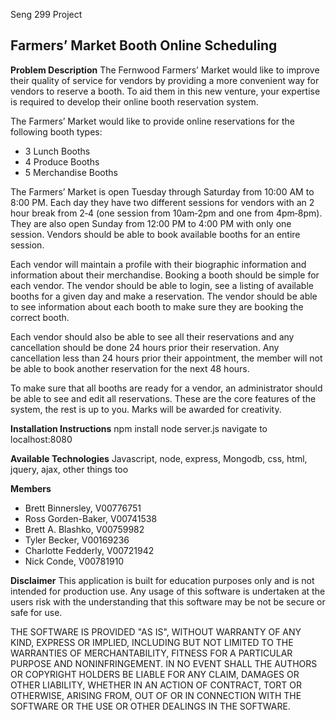 Seng 299 Project

**Farmers’ Market Booth Online Scheduling**
---
**Problem Description**
The Fernwood Farmers’ Market would like to improve their quality of service for
vendors by providing a more convenient way for vendors to reserve a booth. To aid
them in this new venture, your expertise is required to develop their online booth
reservation system.

The Farmers’ Market would like to provide online reservations for the following booth
types:

- 3 Lunch Booths
- 4 Produce Booths
- 5 Merchandise Booths

The Farmers’ Market is open Tuesday through Saturday from 10:00 AM to 8:00 PM.
Each day they have two different sessions for vendors with an 2 hour break from 2‐4
(one session from 10am‐2pm and one from 4pm‐8pm).  They are also open Sunday
from 12:00 PM to 4:00 PM with only one session.  Vendors should be able to book
available booths for an entire session.

Each vendor will maintain a profile with their biographic information and information
about their merchandise. Booking a booth should be simple for each vendor. The
vendor should be able to login, see a listing of available booths for a given day and
make a reservation. The vendor should be able to see information about each booth
to make sure they are booking the correct booth.

Each vendor should also be able to see all their reservations and any cancellation
should be done 24 hours prior their reservation. Any cancellation less than 24 hours
prior their appointment, the member will not be able to book another reservation for
the next 48 hours.

To make sure that all booths are ready for a vendor, an administrator should be able
to see and edit all reservations.
These are the core features of the system, the rest is up to you. Marks will be
awarded for creativity.

**Installation Instructions**
npm install
node server.js
navigate to localhost:8080

**Available Technologies**
Javascript, node, express, Mongodb, css, html, jquery, ajax, other things too

**Members**
- Brett Binnersley, V00776751
- Ross Gorden-Baker, V00741538
- Brett A. Blashko, V00759982
- Tyler Becker, V00169236
- Charlotte Fedderly, V00721942
- Nick Conde, V00781910

**Disclaimer**
This application is built for education purposes only and is not intended for production use. Any usage of this software is undertaken at the users risk with the understanding that this software may be not be secure or safe for use.

THE SOFTWARE IS PROVIDED "AS IS", WITHOUT WARRANTY OF ANY KIND, EXPRESS OR
IMPLIED, INCLUDING BUT NOT LIMITED TO THE WARRANTIES OF MERCHANTABILITY,
FITNESS FOR A PARTICULAR PURPOSE AND NONINFRINGEMENT. IN NO EVENT SHALL THE
AUTHORS OR COPYRIGHT HOLDERS BE LIABLE FOR ANY CLAIM, DAMAGES OR OTHER
LIABILITY, WHETHER IN AN ACTION OF CONTRACT, TORT OR OTHERWISE, ARISING FROM,
OUT OF OR IN CONNECTION WITH THE SOFTWARE OR THE USE OR OTHER DEALINGS IN
THE SOFTWARE.



